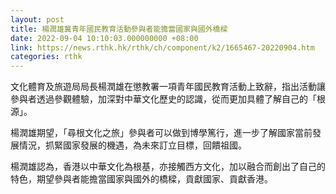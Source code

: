 ```yaml
---
layout: post
title: 楊潤雄冀青年國民教育活動參與者能擔當國家與國外橋樑
date: 2022-09-04 10:10:03.000000000 +08:00
link: https://news.rthk.hk/rthk/ch/component/k2/1665467-20220904.htm
categories: rthk
---
```


文化體育及旅遊局局長楊潤雄在懲教署一項青年國民教育活動上致辭，指出活動讓參與者透過參觀體驗，加深對中華文化歷史的認識，從而更加具體了解自己的「根源」。

楊潤雄期望，「尋根文化之旅」參與者可以做到博學篤行，進一步了解國家當前發展情況，抓緊國家發展的機遇，為未來訂立目標，回饋祖國。

楊潤雄認為，香港以中華文化為根基，亦接觸西方文化，加以融合而創出了自己的特色，期望參與者能擔當國家與國外的橋樑，貢獻國家、貢獻香港。
